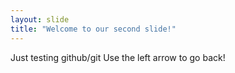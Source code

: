 ```yaml
---
layout: slide
title: "Welcome to our second slide!"
---
```

Just testing github/git
Use the left arrow to go back!
